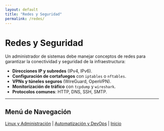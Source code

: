 ```yaml
---
layout: default
title: "Redes y Seguridad"
permalink: /redes/
---
```


# Redes y Seguridad

Un administrador de sistemas debe manejar conceptos de redes para garantizar la conectividad y seguridad de la infraestructura:

- **Direcciones IP y subredes** (IPv4, IPv6).  
- **Configuración de cortafuegos** con `iptables` o `nftables`.  
- **VPNs y túneles seguros** (WireGuard, OpenVPN).  
- **Monitorización de tráfico** con `tcpdump` y `wireshark`.  
- **Protocolos comunes**: HTTP, DNS, SSH, SMTP.  

---

## Menú de Navegación

[Linux y Administración](/linux/) | [Automatización y DevOps](/automatizacion/) | [Inicio](/)
